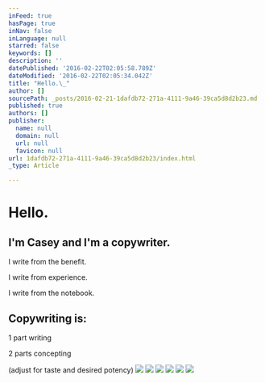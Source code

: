 ```yaml
---
inFeed: true
hasPage: true
inNav: false
inLanguage: null
starred: false
keywords: []
description: ''
datePublished: '2016-02-22T02:05:58.789Z'
dateModified: '2016-02-22T02:05:34.042Z'
title: "Hello.\_"
author: []
sourcePath: _posts/2016-02-21-1dafdb72-271a-4111-9a46-39ca5d8d2b23.md
published: true
authors: []
publisher:
  name: null
  domain: null
  url: null
  favicon: null
url: 1dafdb72-271a-4111-9a46-39ca5d8d2b23/index.html
_type: Article

---
```

# Hello. 

## I'm Casey and I'm a copywriter.

I write from the benefit.

I write from experience.

I write from the notebook.

## 

## Copywriting is:                

1 part writing

2 parts concepting

(adjust for taste and desired potency)
![](https://the-grid-user-content.s3-us-west-2.amazonaws.com/af32bb0e-2bfb-4ea0-9360-1f6dff2b1ea9.JPG)
![](https://the-grid-user-content.s3-us-west-2.amazonaws.com/2aa65fb9-b4e3-455c-be4f-0991f1d1a907.jpg)
![](https://the-grid-user-content.s3-us-west-2.amazonaws.com/f4562f86-bf03-4cf1-86f8-67023d6f9a32.jpg)
![](https://the-grid-user-content.s3-us-west-2.amazonaws.com/2390ecfc-fd1f-47c7-b5d9-9450a3b459d8.jpg)
![](https://the-grid-user-content.s3-us-west-2.amazonaws.com/1bf11339-d285-42eb-82aa-a0846df5b63e.jpg)
![](https://the-grid-user-content.s3-us-west-2.amazonaws.com/c047d4b1-438b-4812-99b2-0c144641d03f.jpg)